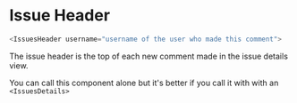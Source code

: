 # Issue Header

<!-- STORY -->

```js
<IssuesHeader username="username of the user who made this comment">
```

The issue header is the top of each new comment made in the issue details view.

You can call this component alone but it's better if you call it with with an
`<IssuesDetails>`
